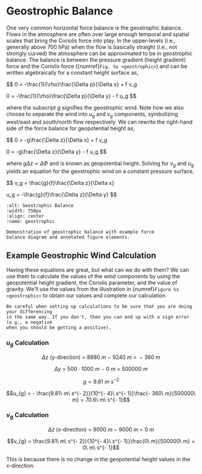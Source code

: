 # Geostrophic Balance

One very common horizontal force balance is the geostrophic balance.
Flows in the atmosphere are often over large enough temporal and spatial
scales that bring the Coriolis force into play. In the upper-levels
(i.e., generally above 700 hPa) when the flow is basically straight
(i.e., not strongly curved) the atmosphere can be approximated to be in
geostrophic balance. The balance is between the pressure gradient
(height gradient) force and the Coriolis force ({numref}`Fig. %s <geostrophic>`)
and can be written algebraically for a constant height surface as,

$$
0 = -\frac{1}{\rho}\frac{\Delta p}{\Delta x} + f v_g

0 = -\frac{1}{\rho}\frac{\Delta p}{\Delta y} - f u_g
$$

where the subscript $g$ signifies the geostrophic wind. Note how we also
choose to separate the wind into $u_g$ and $v_g$ components,
symbolizing west/east and south/north flow respectively. We can rewrite
the right-hand side of the force balance for geopotential height as,

$$
0 = -g\frac{\Delta z}{\Delta x} + f v_g

0 = -g\frac{\Delta z}{\Delta y} - f u_g
$$

where $g\Delta z = \Delta \Phi$ and is known as geopotential height.
Solving for $v_g$ and $u_g$ yields an equation for the geostrophic wind
on a constant pressure surface,

$$
v_g = \frac{g}{f}\frac{\Delta z}{\Delta x}

u_g = -\frac{g}{f}\frac{\Delta z}{\Delta y}
$$

```{figure} ../../images/geostrophic_balance.png
:alt: Geostrophic Balance
:width: 750px
:align: center
:name: geostrophic

Demonstration of geostrophic balance with example force
balance diagram and annotated figure elements.
```

## Example Geostrophic Wind Calculation

Having these equations are great, but what can we do with them? We can use them to
calculate the values of the wind components by using the geopotential height gradient,
the Coriolis parameter, and the value of gravity. We'll use the values from the illustration
in {numref}`Figure %s <geostrophic>` to obtain our values and complete our calculation.

```{note}
Be careful when setting up calculations to be sure that you are doing your differencing
in the same way. If you don't, then you can end up with a sign error (e.g., a negative
when you should be getting a positive).
```

### $u_g$ Calculation

$$\Delta z\ (\text{y-direction})\  = \ 8880\ m\  - \ 9240\ m\  = \  - 360\ m$$

$$\Delta y\  = \ 500 \cdot 1000\ m\  - \ 0\ m\  = \ 500000\ m$$

$$g = 9.81\ m\ s^{- 2}$$

$$u_{g} = - \frac{9.81\ m\ s^{- 2}}{10^{- 4}\ s^{- 1}}\frac{- 360\ m}{500000\ m} = 70.6\ m\ s^{- 1}$$

### $v_g$ Calculation

$$\Delta z\ (\text{x-direction})\  = \ 9000\ m\  - \ 9000\ m\  = \ 0\ m$$

$$v_{g} = \frac{9.81\ m\ s^{- 2}}{10^{- 4}\ s^{- 1}}\frac{0\ m}{500000\ m} = 0\ m\ s^{- 1}$$

This is because there is no change in the geopotential height values in
the x-direction.